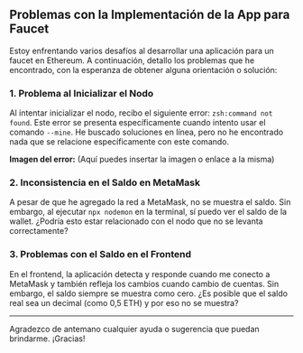 ## Problemas con la Implementación de la App para Faucet

Estoy enfrentando varios desafíos al desarrollar una aplicación para un faucet en Ethereum. A continuación, detallo los problemas que he encontrado, con la esperanza de obtener alguna orientación o solución:

### 1. Problema al Inicializar el Nodo

Al intentar inicializar el nodo, recibo el siguiente error: `zsh:command not found`. Este error se presenta específicamente cuando intento usar el comando `--mine`. He buscado soluciones en línea, pero no he encontrado nada que se relacione específicamente con este comando.

**Imagen del error:** (Aquí puedes insertar la imagen o enlace a la misma)

### 2. Inconsistencia en el Saldo en MetaMask

A pesar de que he agregado la red a MetaMask, no se muestra el saldo. Sin embargo, al ejecutar `npx nodemon` en la terminal, sí puedo ver el saldo de la wallet. ¿Podría esto estar relacionado con el nodo que no se levanta correctamente?

### 3. Problemas con el Saldo en el Frontend

En el frontend, la aplicación detecta y responde cuando me conecto a MetaMask y también refleja los cambios cuando cambio de cuentas. Sin embargo, el saldo siempre se muestra como cero. ¿Es posible que el saldo real sea un decimal (como 0,5 ETH) y por eso no se muestra?

---

Agradezco de antemano cualquier ayuda o sugerencia que puedan brindarme. ¡Gracias!